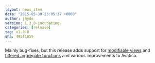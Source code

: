 ```yaml
---
layout: news_item
date: "2015-05-30 23:05:37 +0000"
author: jhyde
version: 1.3.0-incubating
categories: [release]
tag: v1-3-0
sha: 495f1859
---
```


Mainly bug-fixes, but this release adds support for
<a href="https://issues.apache.org/jira/browse/CALCITE-505">modifiable views</a>
and
<a href="https://issues.apache.org/jira/browse/CALCITE-704">filtered aggregate functions</a>
and various improvements to Avatica.

